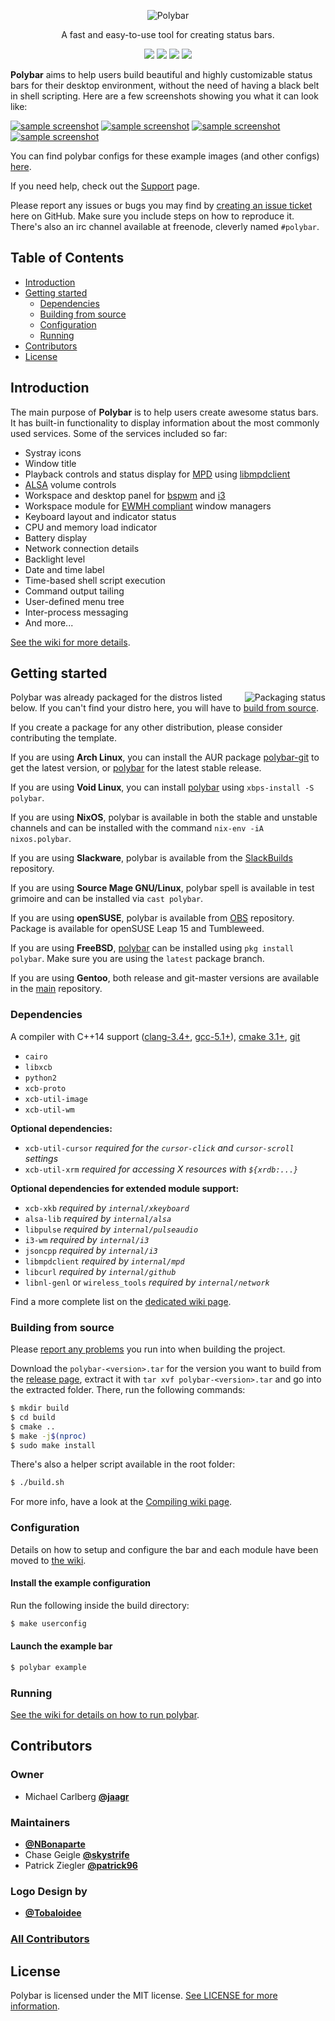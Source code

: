 <p align="center">
	<img src="banner.png" alt="Polybar">
</p>

<p align="center">
A fast and easy-to-use tool for creating status bars.
</p>

<p align="center">
<a href="https://github.com/jaagr/polybar/releases"><img src="https://img.shields.io/github/release/jaagr/polybar.svg"></a>
<a href="https://travis-ci.org/jaagr/polybar"><img src="https://travis-ci.org/jaagr/polybar.svg?branch=master"></a>
<a href="https://codecov.io/gh/jaagr/polybar/branch/master"><img src="https://codecov.io/gh/jaagr/polybar/branch/master/graph/badge.svg"></a>
<a href="https://github.com/jaagr/polybar/blob/master/LICENSE"><img src="https://img.shields.io/github/license/jaagr/polybar.svg"></a>
</p>

**Polybar** aims to help users build beautiful and highly customizable status bars
for their desktop environment, without the need of having a black belt in shell scripting.
Here are a few screenshots showing you what it can look like:

[![sample screenshot](http://i.imgur.com/xvlw9iHt.png)](http://i.imgur.com/xvlw9iH.png)
[![sample screenshot](http://i.imgur.com/cYQOuRrt.png)](http://i.imgur.com/cYQOuRr.png)
[![sample screenshot](http://i.imgur.com/A6spiZZt.png)](http://i.imgur.com/A6spiZZ.png)
[![sample screenshot](http://i.imgur.com/TY5a5r9t.png)](http://i.imgur.com/TY5a5r9.png)

You can find polybar configs for these example images (and other configs) [here](https://github.com/jaagr/dots/tree/master/.local/etc/themer/themes).


If you need help, check out the [Support](SUPPORT.md) page.

Please report any issues or bugs you may find by [creating an issue ticket](https://github.com/jaagr/polybar/issues/new/choose) here on GitHub.
Make sure you include steps on how to reproduce it. There's also an irc channel available at freenode, cleverly named `#polybar`.


## Table of Contents

* [Introduction](#introduction)
* [Getting started](#getting-started)
  * [Dependencies](#dependencies)
  * [Building from source](#building-from-source)
  * [Configuration](#configuration)
  * [Running](#running)
* [Contributors](#contributors)
* [License](#license)


## Introduction

The main purpose of **Polybar** is to help users create awesome status bars.
It has built-in functionality to display information about the most commonly used services.
Some of the services included so far:

- Systray icons
- Window title
- Playback controls and status display for [MPD](https://www.musicpd.org/) using [libmpdclient](https://www.musicpd.org/libs/libmpdclient/)
- [ALSA](http://www.alsa-project.org/main/index.php/Main_Page) volume controls
- Workspace and desktop panel for [bspwm](https://github.com/baskerville/bspwm) and [i3](https://github.com/i3/i3)
- Workspace module for [EWMH compliant](https://specifications.freedesktop.org/wm-spec/wm-spec-1.3.html#idm140130320786080) window managers
- Keyboard layout and indicator status
- CPU and memory load indicator
- Battery display
- Network connection details
- Backlight level
- Date and time label
- Time-based shell script execution
- Command output tailing
- User-defined menu tree
- Inter-process messaging
- And more...

[See the wiki for more details](https://github.com/jaagr/polybar/wiki).


## Getting started

<a href="https://repology.org/metapackage/polybar">
    <img src="https://repology.org/badge/vertical-allrepos/polybar.svg" alt="Packaging status" align="right">
</a>

Polybar was already packaged for the distros listed below.
If you can't find your distro here, you will have to [build from source](#building-from-source).

If you create a package for any other distribution, please consider contributing the template.

If you are using **Arch Linux**, you can install the AUR package [polybar-git](https://aur.archlinux.org/packages/polybar-git/) to get the latest version, or
[polybar](https://aur.archlinux.org/packages/polybar/) for the latest stable release.

If you are using **Void Linux**, you can install [polybar](https://github.com/void-linux/void-packages/blob/master/srcpkgs/polybar/template) using `xbps-install -S polybar`.

If you are using **NixOS**, polybar is available in both the stable and unstable channels and can be installed with the command `nix-env -iA nixos.polybar`.

If you are using **Slackware**, polybar is available from the [SlackBuilds](https://slackbuilds.org/repository/14.2/desktop/polybar/) repository.

If you are using **Source Mage GNU/Linux**, polybar spell is available in test grimoire and can be installed via `cast polybar`.

If you are using **openSUSE**, polybar is available from [OBS](https://build.opensuse.org/package/show/X11:Utilities/polybar/) repository. Package is available for openSUSE Leap 15 and Tumbleweed.

If you are using **FreeBSD**, [polybar](https://svnweb.freebsd.org/ports/head/x11/polybar/) can be installed using `pkg install polybar`. Make sure you are using the `latest` package branch.

If you are using **Gentoo**, both release and git-master versions are available in the [main](https://packages.gentoo.org/packages/x11-misc/polybar) repository.

### Dependencies

A compiler with C++14 support ([clang-3.4+](http://llvm.org/releases/download.html), [gcc-5.1+](https://gcc.gnu.org/releases.html)), [cmake 3.1+](https://cmake.org/download/), [git](https://git-scm.com/downloads)
- `cairo`
- `libxcb`
- `python2`
- `xcb-proto`
- `xcb-util-image`
- `xcb-util-wm`

**Optional dependencies:**
- `xcb-util-cursor` *required for the `cursor-click` and `cursor-scroll` settings*
- `xcb-util-xrm` *required for accessing X resources with `${xrdb:...}`*

**Optional dependencies for extended module support:**
- `xcb-xkb` *required by `internal/xkeyboard`*
- `alsa-lib` *required by `internal/alsa`*
- `libpulse` *required by `internal/pulseaudio`*
- `i3-wm` *required by `internal/i3`*
- `jsoncpp` *required by `internal/i3`*
- `libmpdclient` *required by `internal/mpd`*
- `libcurl` *required by `internal/github`*
- `libnl-genl` or `wireless_tools` *required by `internal/network`*

Find a more complete list on the [dedicated wiki page](https://github.com/jaagr/polybar/wiki/Compiling).


### Building from source

Please [report any problems](https://github.com/jaagr/polybar/issues/new/choose) you run into when building the project.

Download the `polybar-<version>.tar` for the version you want to build from the
[release page](https://github.com/jaagr/polybar/releases), extract it with
`tar xvf polybar-<version>.tar` and go into the extracted folder. There, run
the following commands:

```sh
$ mkdir build
$ cd build
$ cmake ..
$ make -j$(nproc)
$ sudo make install
```

There's also a helper script available in the root folder:

  ~~~ sh
  $ ./build.sh
  ~~~

For more info, have a look at the [Compiling wiki page](https://github.com/jaagr/polybar/wiki/Compiling).

### Configuration

Details on how to setup and configure the bar and each module have been moved to [the wiki](https://github.com/jaagr/polybar/wiki/Configuration).

#### Install the example configuration
Run the following inside the build directory:
~~~ sh
$ make userconfig
~~~

#### Launch the example bar
  ~~~ sh
  $ polybar example
  ~~~


### Running

[See the wiki for details on how to run polybar](https://github.com/jaagr/polybar/wiki).

## Contributors

### Owner
* Michael Carlberg [**@jaagr**](http://github.com/jaagr/)

### Maintainers
* [**@NBonaparte**](https://github.com/NBonaparte)
* Chase Geigle [**@skystrife**](https://github.com/skystrife)
* Patrick Ziegler [**@patrick96**](https://github.com/patrick96)

### Logo Design by
* [**@Tobaloidee**](https://github.com/Tobaloidee)


### [All Contributors](https://github.com/jaagr/polybar/graphs/contributors)

## License

Polybar is licensed under the MIT license. [See LICENSE for more information](https://github.com/jaagr/polybar/blob/master/LICENSE).
